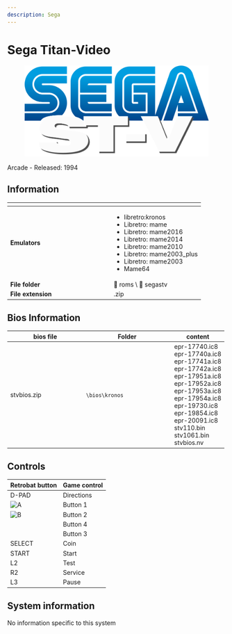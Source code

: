 ```yaml
---
description: Sega
---
```


# Sega Titan-Video

<div align="left">

<figure><img src="https://raw.githubusercontent.com/fabricecaruso/es-theme-carbon/0ab5d8cd36c673c827b022c2ae53042a38df33da/art/logos/segastv.svg" alt=""><figcaption></figcaption></figure>

</div>

Arcade - Released: 1994

## Information

<table data-header-hidden><thead><tr><th width="224"></th><th></th></tr></thead><tbody><tr><td><strong>Emulators</strong></td><td><ul><li>libretro:kronos</li><li>Libretro: mame</li><li>Libretro: mame2016</li><li>Libretro: mame2014</li><li>Libretro: mame2010</li><li>Libretro: mame2003_plus</li><li>Libretro: mame2003</li><li>Mame64</li></ul></td></tr><tr><td><strong>File folder</strong></td><td><span data-gb-custom-inline data-tag="emoji" data-code="1f4c2">📂</span> roms \ <span data-gb-custom-inline data-tag="emoji" data-code="1f4c2">📂</span> segastv</td></tr><tr><td><strong>File extension</strong></td><td>.zip</td></tr></tbody></table>

## Bios Information

<table><thead><tr><th width="160.55555555555557">bios file</th><th width="189">Folder</th><th>content</th></tr></thead><tbody><tr><td>stvbios.zip</td><td><code>\bios\kronos</code></td><td>epr-17740.ic8<br>epr-17740a.ic8<br>epr-17741a.ic8<br>epr-17742a.ic8<br>epr-17951a.ic8<br>epr-17952a.ic8<br>epr-17953a.ic8<br>epr-17954a.ic8<br>epr-19730.ic8<br>epr-19854.ic8<br>epr-20091.ic8<br>stv110.bin<br>stv1061.bin<br>stvbios.nv</td></tr></tbody></table>

## Controls

| Retrobat button                                                                          | Game control |
| ---------------------------------------------------------------------------------------- | ------------ |
| D-PAD                                                                                    | Directions   |
| ![A](<../../../../../en/.gitbook/assets/image (27).png>)                                 | Button 1     |
| ![B](<../../../../../en/.gitbook/assets/image (13).png>)                                 | Button 2     |
| <img src="../../../../../en/.gitbook/assets/image (47).png" alt="" data-size="original"> | Button 4     |
| <img src="../../../../../en/.gitbook/assets/image (45).png" alt="" data-size="line">     | Button 3     |
| SELECT                                                                                   | Coin         |
| START                                                                                    | Start        |
| L2                                                                                       | Test         |
| R2                                                                                       | Service      |
| L3                                                                                       | Pause        |

## System information

No information specific to this system
